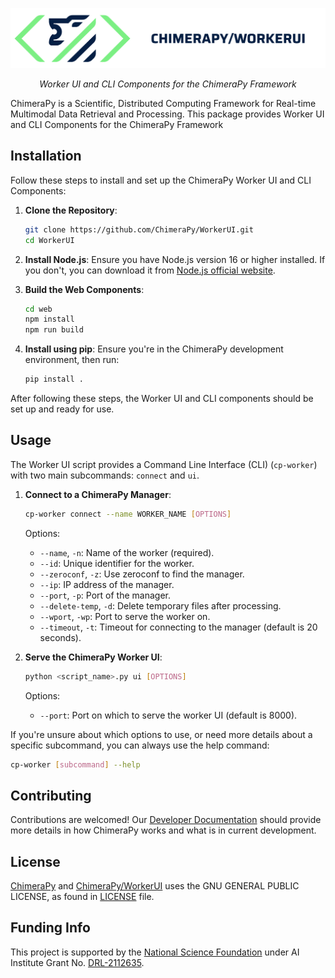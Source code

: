 <p align="center">
  <a href="https://github.com/ChimeraPy/WorkerUI"><img src="./docs/images/banner.png" alt="ChimeraPy/WorkerUI"></a>
</p>
<p align="center">
    <em>Worker UI and CLI Components for the ChimeraPy Framework</em>
</p>
<p align="center">
</p>

ChimeraPy is a Scientific, Distributed Computing Framework for Real-time Multimodal Data Retrieval and Processing. This package provides Worker UI and CLI Components for the ChimeraPy Framework

## Installation

Follow these steps to install and set up the ChimeraPy Worker UI and CLI Components:

1. **Clone the Repository**:
   ```bash
   git clone https://github.com/ChimeraPy/WorkerUI.git
   cd WorkerUI
   ```

2. **Install Node.js**:
   Ensure you have Node.js version 16 or higher installed. If you don't, you can download it from [Node.js official website](https://nodejs.org/).

3. **Build the Web Components**:
   ```bash
   cd web
   npm install
   npm run build
   ```

4. **Install using pip**:
   Ensure you're in the ChimeraPy development environment, then run:
   ```bash
   pip install .
   ```

After following these steps, the Worker UI and CLI components should be set up and ready for use.

## Usage

The Worker UI script provides a Command Line Interface (CLI) (`cp-worker`) with two main subcommands: `connect` and `ui`.

1. **Connect to a ChimeraPy Manager**:
   ```bash
   cp-worker connect --name WORKER_NAME [OPTIONS]
   ```

   Options:
   - `--name`, `-n`: Name of the worker (required).
   - `--id`: Unique identifier for the worker.
   - `--zeroconf`, `-z`: Use zeroconf to find the manager.
   - `--ip`: IP address of the manager.
   - `--port`, `-p`: Port of the manager.
   - `--delete-temp`, `-d`: Delete temporary files after processing.
   - `--wport`, `-wp`: Port to serve the worker on.
   - `--timeout`, `-t`: Timeout for connecting to the manager (default is 20 seconds).

2. **Serve the ChimeraPy Worker UI**:
   ```bash
   python <script_name>.py ui [OPTIONS]
   ```

   Options:
   - `--port`: Port on which to serve the worker UI (default is 8000).

If you're unsure about which options to use, or need more details about a specific subcommand, you can always use the help command:
   ```bash
   cp-worker [subcommand] --help
   ```

## Contributing
Contributions are welcomed! Our [Developer Documentation](https://chimerapy.readthedocs.io/en/latest/developer/index.html) should provide more details in how ChimeraPy works and what is in current development.

## License
[ChimeraPy](https://github.com/ChimeraPy) and [ChimeraPy/WorkerUI](https://github.com/ChimeraPy/WorkerUI) uses the GNU GENERAL PUBLIC LICENSE, as found in [LICENSE](./LICENSE) file.

## Funding Info
This project is supported by the [National Science Foundation](https://www.nsf.gov/) under AI Institute  Grant No. [DRL-2112635](https://www.nsf.gov/awardsearch/showAward?AWD_ID=2112635&HistoricalAwards=false).
